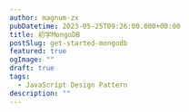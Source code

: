 ```yaml
---
author: magnum-zx
pubDatetime: 2023-05-25T09:26:00.000+08:00
title: 初学MongoDB
postSlug: get-started-mongodb
featured: true
ogImage: ""
draft: true
tags:
  - JavaScript Design Pattern
description: ""
---
```

